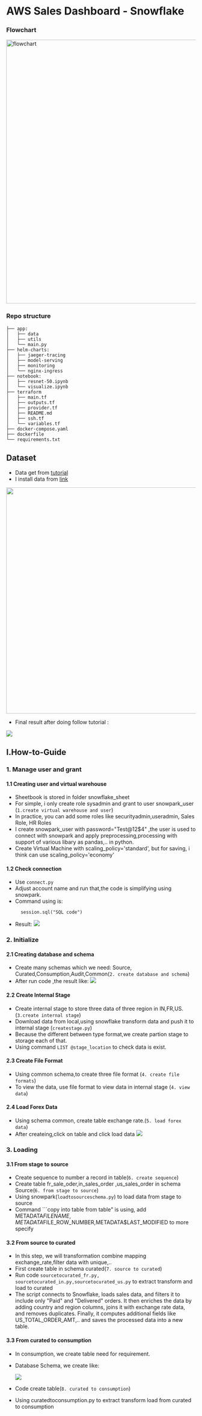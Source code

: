 # AWS Sales Dashboard - Snowflake

### Flowchart

<img src="./image/system.JPG" alt="flowchart" width="700"/>

### Repo structure
```
├── app: 
│   ├── data
│   ├── utils
│   └── main.py
├── helm-charts:
│   ├── jaeger-tracing
│   ├── model-serving
│   ├── monitoring
│   └── nginx-ingress
├── notebook: 
│   ├── resnet-50.ipynb
│   └── visualize.ipynb
├── terraform
│   ├── main.tf
│   ├── outputs.tf
│   ├── provider.tf
│   ├── README.md
│   ├── ssh.tf
│   └── variables.tf
├── docker-compose.yaml
├── dockerfile
└── requirements.txt
```

## **Dataset**
- Data get from [tutorial](https://www.youtube.com/watch?v=1jC98XQwBZw)
- I install data from [link](https://gitlab.com/toppertips/snowflake-work/-/blob/main/snowpark-example/end2end-sample-data/3-region-sales-data.zip)

<img src="./image/sampledata.JPG" width="600">


- Final result after doing follow tutorial :
<img src="./image/dashboard.JPG">

## I.How-to-Guide

### 1. Manage user and grant
#### 1.1 Creating user and virtual warehouse
- Sheetbook is stored in folder snowflake_sheet
- For simple,  i only create role sysadmin and grant to user snowpark_user (```1.create virtual warehouse and user```)
- In practice, you can add some roles like securityadmin,useradmin, Sales Role, HR Roles
- I create snowpark_user with password="Test@12$4" ,the user is used to connect with snowpark and apply preprocessing,processing with support of various libary as pandas,.. in python. 
- Create Virtual Machine with scaling_policy='standard', but for saving, i think can use scaling_policy='economy'
#### 1.2 Check connection
- Use ```connect.py```
- Adjust account name and run that,the code is simplifying using snowpark.
- Command using is:
  ```
    session.sql("SQL code")
  ```
- Result:
  <img src="./image/step1.JPG">

### 2. Initialize
#### 2.1 Creating database and schema
- Create many schemas which we need: Source, Curated,Consumption,Audit,Common(```2. create database and schema```)
- After run code ,the result like:
   <img src="./image/step1.JPG">
   
#### 2.2 Create Internal Stage
- Create internal stage to store three data of three region in IN,FR,US. (```3.create internal stage```)
- Download data from local,using snowflake transform data and push it to internal stage (```createstage.py```)
- Because the different between type format,we create partion stage to storage each of that.
- Using command ```LIST @stage_location``` to check data is exist.
#### 2.3 Create File Format
- Using common schema,to create three file format (```4. create file formats```)
- To view the data, use file format to view data in internal stage (```4. view data```)
#### 2.4 Load Forex Data
- Using schema common, create table exchange rate.(```5. load forex data```)
- After createing,click on table and click load data
   <img src="./image/loaddata.JPG">

### 3. Loading
#### 3.1 From stage to source
- Create sequence to number a record in table(```6. create sequence```)
- Create table fr_sale_oder,in_sales_order ,us_sales_order in schema Source(```6. from stage to source```)
- Using snowpark(```loadtosourceschema.py```) to load data from stage to source
- Command ```copy into table from table" is using, add METADATA$FILENAME,METADATA$FILE_ROW_NUMBER,METADATA$LAST_MODIFIED to more specify

#### 3.2 From source to curated
- In this step, we will transformation combine mapping exchange_rate,filter data with unique,..
- First create table in schema curated(```7. source to curated```)
- Run code ```sourcetocurated_fr.py, sourcetocurated_in.py,sourcetocurated_us.py``` to extract transform and load to curated
- The script connects to Snowflake, loads sales data, and filters it to include only "Paid" and "Delivered" orders. It then enriches the data by adding country and region columns, joins it with exchange rate data, and removes duplicates. Finally, it computes additional fields like US_TOTAL_ORDER_AMT,.. and saves the processed data into a new table.

#### 3.3 From curated to consumption
- In consumption, we create table need for requirement.
- Database Schema, we create like:

   <img src="./image/schema.JPG">
   
- Code create table(```8. curated to consumption```)
- Using curatedtoconsumption.py to extract transform load from curated to consumption



